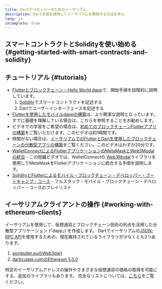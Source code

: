 ```yaml
---
title: Dartデベロッパーのためのイーサリアム
description: Dart言語を使用してイーサリアムを開発する方法を学ぶ
lang: ja
incomplete: true
---
```


## スマートコントラクトとSolidityを使い始める {#getting-started-with-smart-contracts-and-solidity}

## チュートリアル {#tutorials}

- [Flutterとブロックチェーン – Hello World dapp](https://www.geeksforgeeks.org/flutter-and-blockchain-hello-world-dapp/)で、開始手順を段階的に説明しています。
  1.  [Solidity](https://soliditylang.org/)でスマートコントラクトを記述する
  2.  Dartでユーザーインターフェースを記述する
- [Flutterを使用したモバイルdappの構築](https://medium.com/dash-community/building-a-mobile-dapp-with-flutter-be945c80315a)は、より簡潔な説明となっています。すでに基礎を理解している場合は、こちらを参照することをお勧めします。
- ビデオでの学習をご希望の場合は、[初めてのブロックチェーンFlutterアプリの構築](https://www.youtube.com/watch?v=3Eeh3pJ6PeA)をご覧いただけます。このビデオは約1時間です。
- 時間がない場合は、[イーサリアムでのFlutterとDartを使用したブロックチェーンの分散型アプリの構築](https://www.youtube.com/watch?v=jaMFEOCq_1s)をご覧ください。このビデオはわずか20分です。
- [WalletConnectによるFlutterアプリケーションのMetaMaskとWeb3Modalの統合](https://www.youtube.com/watch?v=v_M2buHCpc4) - この短編ビデオでは、WalletConnectの [Web3Modal](https://pub.dev/packages/web3modal_flutter)ライブラリを使用してMetaMaskをFlutterアプリケーションに統合する手順を説明します。
- [SolidityとFlutterによるモバイル・ブロックチェーン・デベロッパー・ブートキャンプ・コース](https://youtube.com/playlist?list=PL4V4Unlk5luhQ26ERO6hWEbcUwHDSSmVH) - フルスタック・モバイル・ブロックチェーン・デベロッパー・コースのプレイリスト

## イーサリアムクライアントの操作 {#working-with-ethereum-clients}

イーサリアムを使用して、仮想通貨とブロックチェーン技術の利点を活用した分散型アプリケーション (「dapp」) を作成します。 Dartでイーサリアムの[JSON-RPC API](/developers/docs/apis/json-rpc/)を使用するための、現在維持されているライブラリが少なくとも2つあります。

1. [sionbutler.euのWeb3dart](https://pub.dev/packages/web3dart)
1. [darticulate.comのEthereum 5.0.0](https://pub.dev/packages/ethereum)

特定のイーサリアムアドレスの操作やさまざまな仮想通貨の価格の取得を可能にする、追加のライブラリもあります。 完全なリストについては、[こちら](https://pub.dev/dart/packages?q=ethereum)をご覧ください。
